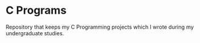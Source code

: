 # C Programs

Repository that keeps my C Programming projects which I wrote during my undergraduate studies.
